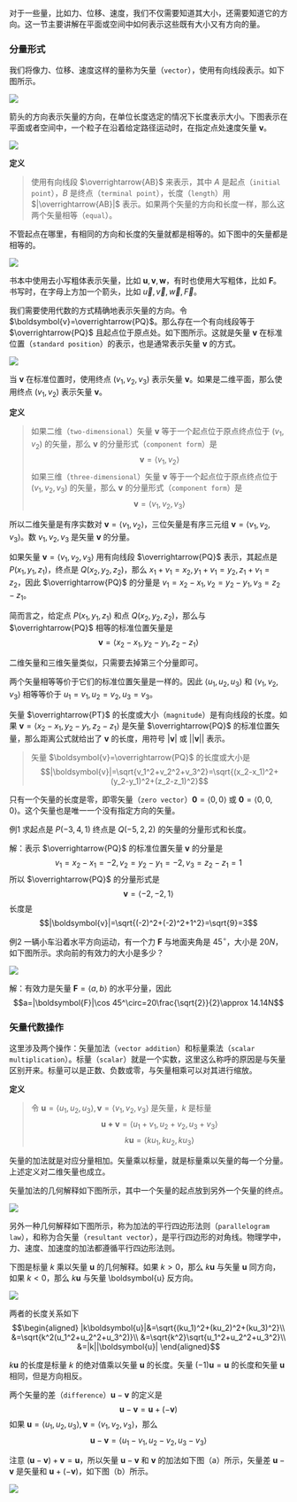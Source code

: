 对于一些量，比如力、位移、速度，我们不仅需要知道其大小，还需要知道它的方向。这一节主要讲解在平面或空间中如何表示这些既有大小又有方向的量。

### 分量形式
我们将像力、位移、速度这样的量称为矢量（`vector`），使用有向线段表示。如下图所示。

![](020.010.png)

箭头的方向表示矢量的方向，在单位长度选定的情况下长度表示大小。下图表示在平面或者空间中，一个粒子在沿着给定路径运动时，在指定点处速度矢量 $\boldsymbol{v}$。

![](020.020.png)

**定义**
> 使用有向线段 $\overrightarrow{AB}$ 来表示，其中 $A$ 是起点（`initial point`），$B$ 是终点（`terminal point`），长度（`length`）用 $|\overrightarrow{AB}|$ 表示。如果两个矢量的方向和长度一样，那么这两个矢量相等（`equal`）。

不管起点在哪里，有相同的方向和长度的矢量就都是相等的。如下图中的矢量都是相等的。

![](020.030.png)

书本中使用去小写粗体表示矢量，比如 $\boldsymbol{u},\boldsymbol{v},\boldsymbol{w}$，有时也使用大写粗体，比如 $\boldsymbol{F}$。书写时，在字母上方加一个箭头，比如 $\overrightarrow{u},\overrightarrow{v},\overrightarrow{w},\overrightarrow{F}$。

我们需要使用代数的方式精确地表示矢量的方向。令 $\boldsymbol{v}=\overrightarrow{PQ}$。那么存在一个有向线段等于 $\overrightarrow{PQ}$ 且起点位于原点处。如下图所示。这就是矢量 $\boldsymbol{v}$ 在标准位置（`standard position`）的表示，也是通常表示矢量 $\boldsymbol{v}$ 的方式。

![](020.040.png)

当 $\boldsymbol{v}$ 在标准位置时，使用终点 $(v_1,v_2,v_3)$ 表示矢量 $\boldsymbol{v}$。如果是二维平面，那么使用终点 $(v_1,v_2)$ 表示矢量 $\boldsymbol{v}$。

**定义**
> 如果二维（`two-dimensional`）矢量 $\boldsymbol{v}$ 等于一个起点位于原点终点位于 $(v_1,v_2)$ 的矢量，那么 $\boldsymbol{v}$ 的分量形式（`component form`）是
> $$\boldsymbol{v}=\langle v_1,v_2\rangle$$
> 如果三维（`three-dimensional`）矢量 $\boldsymbol{v}$ 等于一个起点位于原点终点位于 $(v_1,v_2,v_3)$ 的矢量，那么 $\boldsymbol{v}$ 的分量形式（`component form`）是
> $$\boldsymbol{v}=\langle v_1,v_2,v_3\rangle$$

所以二维矢量是有序实数对 $\boldsymbol{v}=\langle v_1,v_2\rangle$，三位矢量是有序三元组 $\boldsymbol{v}=\langle v_1,v_2,v_3\rangle$。数 $v_1,v_2,v_3$ 是矢量 $\boldsymbol{v}$ 的分量。

如果矢量 $\boldsymbol{v}=\langle v_1,v_2,v_3\rangle$ 用有向线段 $\overrightarrow{PQ}$ 表示，其起点是 $P(x_1,y_1,z_1)$，终点是 $Q(x_2,y_2,z_2)$，那么 $x_1+v_1=x_2,y_1+v_1=y_2,z_1+v_1=z_2$，因此 $\overrightarrow{PQ}$ 的分量是 $v_1=x_2-x_1,v_2=y_2-y_1,v_3=z_2-z_1$。

简而言之，给定点 $P(x_1,y_1,z_1)$ 和点 $Q(x_2,y_2,z_2)$，那么与 $\overrightarrow{PQ}$ 相等的标准位置矢量是
$$\boldsymbol{v}=\langle x_2-x_1,y_2-y_1,z_2-z_1\rangle$$

二维矢量和三维矢量类似，只需要去掉第三个分量即可。

两个矢量相等等价于它们的标准位置矢量是一样的。因此 $\langle u_1,u_2,u_3\rangle$ 和 $\langle v_1,v_2,v_3\rangle$ 相等等价于 $u_1=v_1,u_2=v_2,u_3=v_3$。

矢量 $\overrightarrow{PT}$ 的长度或大小（`magnitude`）是有向线段的长度。如果 $\boldsymbol{v}=\langle x_2-x_1,y_2-y_1,z_2-z_1\rangle$ 是矢量 $\overrightarrow{PQ}$ 的标准位置矢量，那么距离公式就给出了 $\boldsymbol{v}$ 的长度，用符号 $|\boldsymbol{v}|$ 或 $||\boldsymbol{v}||$ 表示。

> 矢量 $\boldsymbol{v}=\overrightarrow{PQ}$ 的长度或大小是
> $$|\boldsymbol{v}|=\sqrt{v_1^2+v_2^2+v_3^2}=\sqrt{(x_2-x_1)^2+(y_2-y_1)^2+(z_2-z_1)^2}$$

只有一个矢量的长度是零，即零矢量（`zero vector`）$\boldsymbol{0}=\langle0,0\rangle$ 或 $\boldsymbol{0}=\langle0,0,0\rangle$。这个矢量也是唯一一个没有指定方向的矢量。

例1 求起点是 $P(-3,4,1)$ 终点是 $Q(-5,2,2)$ 的矢量的分量形式和长度。

解：表示 $\overrightarrow{PQ}$ 的标准位置矢量 $\boldsymbol{v}$ 的分量是
$$v_1=x_2-x_1=-2,v_2=y_2-y_1=-2,v_3=z_2-z_1=1$$
所以 $\overrightarrow{PQ}$ 的分量形式是
$$\boldsymbol{v}=\langle-2,-2,1\rangle$$
长度是
$$|\boldsymbol{v}|=\sqrt{(-2)^2+(-2)^2+1^2}=\sqrt{9}=3$$

例2 一辆小车沿着水平方向运动，有一个力 $\boldsymbol{F}$ 与地面夹角是 $45^\circ$，大小是 $20N$，如下图所示。求向前的有效力的大小是多少？

![](020.050.png)

解：有效力是矢量 $\boldsymbol{F}=\langle a,b\rangle$ 的水平分量，因此
$$a=|\boldsymbol{F}|\cos 45^\circ=20\frac{\sqrt{2}}{2}\approx 14.14N$$

### 矢量代数操作
这里涉及两个操作：矢量加法（`vector addition`）和标量乘法（`scalar multiplication`）。标量（`scalar`）就是一个实数，这里这么称呼的原因是与矢量区别开来。标量可以是正数、负数或零，与矢量相乘可以对其进行缩放。

**定义**
> 令 $\boldsymbol{u}=\langle u_1,u_2,u_3\rangle,\boldsymbol{v}=\langle v_1,v_2,v_3\rangle$ 是矢量，$k$ 是标量
> $$\boldsymbol{u+v}=\langle u_1+v_1,u_2+v_2,u_3+v_3\rangle$$
> $$k\boldsymbol{u}=\langle ku_1,ku_2,ku_3\rangle$$

矢量的加法就是对应分量相加。矢量乘以标量，就是标量乘以矢量的每一个分量。上述定义对二维矢量也成立。

矢量加法的几何解释如下图所示，其中一个矢量的起点放到另外一个矢量的终点。

![](020.061.png)

另外一种几何解释如下图所示，称为加法的平行四边形法则（`parallelogram law`），和称为合矢量（`resultant vector`），是平行四边形的对角线。物理学中，力、速度、加速度的加法都遵循平行四边形法则。

下图是标量 $k$ 乘以矢量 $\boldsymbol{u}$ 的几何解释。如果 $k>0$，那么 $k\boldsymbol{u}$ 与矢量 $\boldsymbol{u}$ 同方向，如果 $k<0$，那么 $k\boldsymbol{u}$ 与矢量 \boldsymbol{u} 反方向。

![](020.070.png)

两者的长度关系如下
$$\begin{aligned}
|k\boldsymbol{u}|&=\sqrt{(ku_1)^2+(ku_2)^2+(ku_3)^2}\\
&=\sqrt{k^2(u_1^2+u_2^2+u_3^2)}\\
&=\sqrt{k^2}\sqrt{u_1^2+u_2^2+u_3^2}\\
&=|k||\boldsymbol{u}|
\end{aligned}$$

$k\boldsymbol{u}$ 的长度是标量 $k$ 的绝对值乘以矢量 $\boldsymbol{u}$ 的长度。矢量 $(-1)\boldsymbol{u}=\boldsymbol{u}$ 的长度和矢量 $\boldsymbol{u}$ 相同，但是方向相反。

两个矢量的差（`difference`）$\boldsymbol{u}-\boldsymbol{v}$ 的定义是
$$\boldsymbol{u}-\boldsymbol{v}=\boldsymbol{u}+(-\boldsymbol{v})$$
如果 $\boldsymbol{u}=\langle u_1,u_2,u_3\rangle,\boldsymbol{v}=\langle v_1,v_2,v_3\rangle$，那么
$$\boldsymbol{u}-\boldsymbol{v}=\langle u_1-v_1,u_2-v_2,u_3-v_3\rangle$$

注意 $(\boldsymbol{u}-\boldsymbol{v})+\boldsymbol{v}=\boldsymbol{u}$，所以矢量 $\boldsymbol{u}-\boldsymbol{v}$ 和 $\boldsymbol{v}$ 的加法如下图（a）所示，矢量差 $\boldsymbol{u}-\boldsymbol{v}$ 是矢量和 $\boldsymbol{u}+(-\boldsymbol{v})$，如下图（b）所示。

![](020.080.png)

